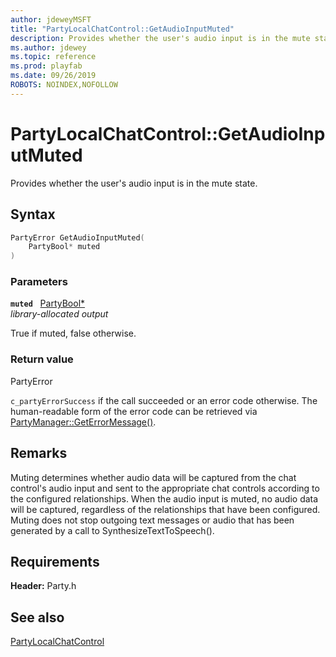 ```yaml
---
author: jdeweyMSFT
title: "PartyLocalChatControl::GetAudioInputMuted"
description: Provides whether the user's audio input is in the mute state.
ms.author: jdewey
ms.topic: reference
ms.prod: playfab
ms.date: 09/26/2019
ROBOTS: NOINDEX,NOFOLLOW
---
```


# PartyLocalChatControl::GetAudioInputMuted  

Provides whether the user's audio input is in the mute state.  

## Syntax  
  
```cpp
PartyError GetAudioInputMuted(  
    PartyBool* muted  
)  
```  
  
### Parameters  
  
**`muted`** &nbsp; [PartyBool*](../../../typedefs.md)  
*library-allocated output*  
  
True if muted, false otherwise.  
  
  
### Return value  
PartyError
  
```c_partyErrorSuccess``` if the call succeeded or an error code otherwise. The human-readable form of the error code can be retrieved via [PartyManager::GetErrorMessage()](../../PartyManager/methods/partymanager_geterrormessage.md).
  
## Remarks  
  
Muting determines whether audio data will be captured from the chat control's audio input and sent to the appropriate chat controls according to the configured relationships. When the audio input is muted, no audio data will be captured, regardless of the relationships that have been configured. Muting does not stop outgoing text messages or audio that has been generated by a call to SynthesizeTextToSpeech().
  
## Requirements  
  
**Header:** Party.h
  
## See also  
[PartyLocalChatControl](../partylocalchatcontrol.md)  

  
  
